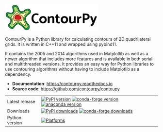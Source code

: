 <img alt="ContourPy" src="https://raw.githubusercontent.com/contourpy/contourpy/main/docs/_static/contourpy_logo_horiz.svg" height="90">

ContourPy is a Python library for calculating contours of 2D quadrilateral grids.  It is written in C++11 and wrapped using pybind11.

It contains the 2005 and 2014 algorithms used in Matplotlib as well as a newer algorithm that includes more features and is available in both serial and multithreaded versions.  It provides an easy way for Python libraries to use contouring algorithms without having to include Matplotlib as a dependency.

  * **Documentation**: https://contourpy.readthedocs.io
  * **Source code**: https://github.com/contourpy/contoupy

| | |
| --- | --- |
| Latest release | [![PyPI version](https://img.shields.io/pypi/v/contourpy.svg?label=pypi&color=fdae61)](https://pypi.python.org/pypi/contourpy) [![conda-forge version](https://img.shields.io/conda/v/conda-forge/contourpy.svg?label=conda-forge&color=a6d96a)](https://anaconda.org/conda-forge/contourpy) [![anaconda version](https://img.shields.io/conda/v/anaconda/contourpy.svg?label=anaconda&color=1a9641)](https://anaconda.org/anaconda/contourpy) |
| Downloads | [![PyPi downloads](https://img.shields.io/pypi/dm/contourpy?label=pypi&style=flat&color=fdae61)](https://pepy.tech/project/contourpy) [![conda-forge downloads](https://img.shields.io/conda/dn/conda-forge/contourpy?label=conda-forge&color=a6d96a)](https://anaconda.org/conda-forge/contourpy) |
| Python version | [![Platforms](https://img.shields.io/pypi/pyversions/contourpy?color=fdae61)](https://pypi.org/project/contourpy/) |
